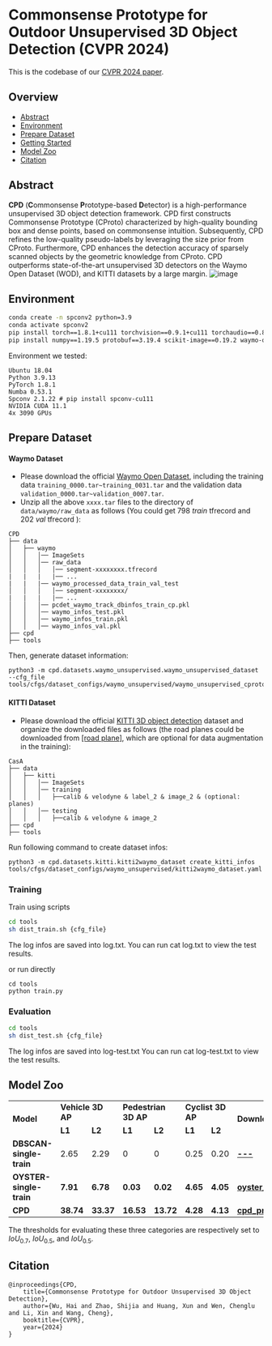 # Commonsense Prototype for Outdoor Unsupervised 3D Object Detection (CVPR 2024)

This is the codebase of our [CVPR 2024 paper](http://arxiv.org/abs/2404.16493).

## Overview
- [Abstract](#abstract)
- [Environment](#environment)
- [Prepare Dataset](#prepare-daraset)
- [Getting Started](#getting-started)
- [Model Zoo](#model-zoo)
- [Citation](#citation)
  
## Abstract
**CPD** (**C**ommonsense **P**rototype-based **D**etector)  is a high-performance unsupervised 3D object detection framework. CPD first constructs Commonsense Prototype (CProto) characterized by high-quality bounding box and dense points, based on commonsense intuition. Subsequently, CPD refines the low-quality pseudo-labels by leveraging the size prior from CProto. Furthermore, CPD enhances the detection accuracy of sparsely scanned objects by the geometric knowledge from CProto. CPD outperforms state-of-the-art unsupervised 3D detectors on the Waymo Open Dataset (WOD), and KITTI datasets by a large margin.
![image](https://github.com/hailanyi/CPD/assets/75151571/45d42484-216c-4144-9675-d0886934626d)

## Environment
```bash
conda create -n spconv2 python=3.9
conda activate spconv2
pip install torch==1.8.1+cu111 torchvision==0.9.1+cu111 torchaudio==0.8.1 -f https://download.pytorch.org/whl/torch_stable.html
pip install numpy==1.19.5 protobuf==3.19.4 scikit-image==0.19.2 waymo-open-dataset-tf-2-5-0 nuscenes-devkit==1.0.5 spconv-cu111 numba scipy pyyaml easydict fire tqdm shapely matplotlib opencv-python addict pyquaternion awscli open3d pandas future pybind11 tensorboardX tensorboard Cython prefetch-generator
```

Environment we tested:
```
Ubuntu 18.04
Python 3.9.13
PyTorch 1.8.1
Numba 0.53.1
Spconv 2.1.22 # pip install spconv-cu111
NVIDIA CUDA 11.1
4x 3090 GPUs
```

## Prepare Dataset
#### Waymo Dataset
* Please download the official [Waymo Open Dataset](https://waymo.com/open/download/), 
    including the training data `training_0000.tar~training_0031.tar` and the validation 
    data `validation_0000.tar~validation_0007.tar`.
* Unzip all the above `xxxx.tar` files to the directory of `data/waymo/raw_data` as follows (You could get 798 *train* tfrecord and 202 *val* tfrecord ):  
```
CPD
├── data
│   ├── waymo
│   │   │── ImageSets
│   │   │── raw_data
│   │   │   │── segment-xxxxxxxx.tfrecord
|   |   |   |── ...
|   |   |── waymo_processed_data_train_val_test
│   │   │   │── segment-xxxxxxxx/
|   |   |   |── ...
│   │   │── pcdet_waymo_track_dbinfos_train_cp.pkl
│   │   │── waymo_infos_test.pkl
│   │   │── waymo_infos_train.pkl
│   │   │── waymo_infos_val.pkl
├── cpd
├── tools
```

Then, generate dataset information:
```
python3 -m cpd.datasets.waymo_unsupervised.waymo_unsupervised_dataset --cfg_file tools/cfgs/dataset_configs/waymo_unsupervised/waymo_unsupervised_cproto.yaml
```

#### KITTI Dataset

* Please download the official [KITTI 3D object detection](http://www.cvlibs.net/datasets/kitti/eval_object.php?obj_benchmark=3d) dataset and organize the downloaded files as follows (the road planes could be downloaded from [[road plane]](https://drive.google.com/file/d/1d5mq0RXRnvHPVeKx6Q612z0YRO1t2wAp/view?usp=sharing), which are optional for data augmentation in the training):

```
CasA
├── data
│   ├── kitti
│   │   │── ImageSets
│   │   │── training
│   │   │   ├──calib & velodyne & label_2 & image_2 & (optional: planes)
│   │   │── testing
│   │   │   ├──calib & velodyne & image_2
├── cpd
├── tools
```

Run following command to create dataset infos:
```
python3 -m cpd.datasets.kitti.kitti2waymo_dataset create_kitti_infos tools/cfgs/dataset_configs/waymo_unsupervised/kitti2waymo_dataset.yaml
```

### Training
Train using scripts
```bash
cd tools
sh dist_train.sh {cfg_file}
```
The log infos are saved into log.txt. You can run cat log.txt to view the test results.

or run directly
```
cd tools
python train.py 
```

### Evaluation
```bash
cd tools
sh dist_test.sh {cfg_file}
```
The log infos are saved into log-test.txt You can run cat log-test.txt to view the test results.



## Model Zoo
<table text-align="center">
    <tr>
        <td rowspan="2"><b>Model</td>
        <td colspan="2"><b>Vehicle 3D AP</td>
        <td colspan="2"><b>Pedestrian 3D AP</td>
        <td colspan="2"><b>Cyclist 3D AP</td>
        <td rowspan="2"><b>Download</td>
        <tr>
         	<td><b>L1</td>
         	<td><b>L2</td>
         	<td><b>L1</td>
          	<td><b>L2</td>
            <td><b>L1</td>
         	<td><b>L2</td>
     	<tr>
    <tr>
    <tr>
        <td><b>DBSCAN-single-train</td>
        <td>2.65</td>
        <td>2.29</td>
        <td>0</td>
        <td>0</td>
        <td>0.25</td>
        <td>0.20</td>
        <td><b><a href="https://www.../">---</a></td>
     <tr>
       <tr>
        <td><b>OYSTER-single-train</td>
        <td><b>7.91</td>
        <td><b>6.78</td>
        <td><b>0.03</td>
        <td><b>0.02</td>
        <td><b>4.65</td>
        <td><b>4.05</td>
        <td><b><a href="https://drive.google.com/file/d/1rHySNcUnwXkMNNRgf2D2GQ-hPnaa7ejz/view?usp=sharing">oyster_pretrained</a></td>
    <tr>
    <tr>
       <tr>
        <td><b>CPD</td>
        <td><b>38.74</td>
        <td><b>33.37</td>
        <td><b>16.53</td>
        <td><b>13.72</td>
        <td><b>4.28</td>
        <td><b>4.13</td>
        <td><b><a href="https://drive.google.com/file/d/1_6iFzGfnwGZYD8pqQBRa-Nz1ZLGZ27fZ/view?usp=sharing">cpd_pretrained</a></td>
    <tr>
</table>

The thresholds for evaluating these three categories are respectively set to $IoU_{0.7}$, $IoU_{0.5}$, and $IoU_{0.5}$.

## Citation
```
@inproceedings{CPD,
    title={Commonsense Prototype for Outdoor Unsupervised 3D Object Detection},
    author={Wu, Hai and Zhao, Shijia and Huang, Xun and Wen, Chenglu and Li, Xin and Wang, Cheng},
    booktitle={CVPR},
    year={2024}
}
```


